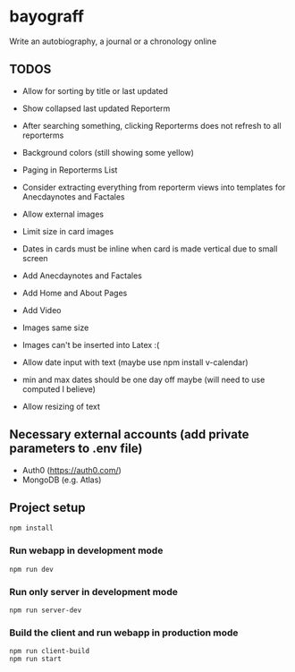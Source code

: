 # bayograff

Write an autobiography, a journal or a chronology online

## TODOS

-   Allow for sorting by title or last updated
-   Show collapsed last updated Reporterm
-   After searching something, clicking Reporterms does not refresh to all reporterms
-   Background colors (still showing some yellow)
-   Paging in Reporterms List
-   Consider extracting everything from reporterm views into templates for Anecdaynotes and Factales
-   Allow external images
-   Limit size in card images
-   Dates in cards must be inline when card is made vertical due to small screen

-   Add Anecdaynotes and Factales
-   Add Home and About Pages
-   Add Video
-   Images same size
-   Images can't be inserted into Latex :(
-   Allow date input with text (maybe use npm install v-calendar)
-   min and max dates should be one day off maybe (will need to use computed I believe)
-   Allow resizing of text

## Necessary external accounts (add private parameters to .env file)

-   Auth0 (https://auth0.com/)
-   MongoDB (e.g. Atlas)

## Project setup

```
npm install
```

### Run webapp in development mode

```
npm run dev
```

### Run only server in development mode

```
npm run server-dev
```

### Build the client and run webapp in production mode

```
npm run client-build
npm run start
```
